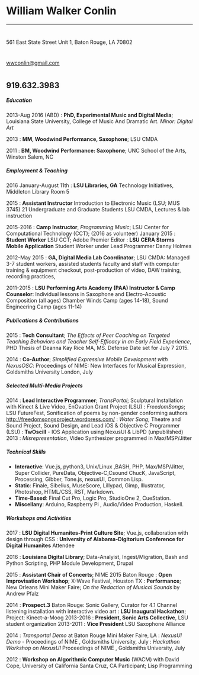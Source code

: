 William Walker Conlin
============
-------------------
#
561 East State Street Unit 1,
Baton Rouge,
LA 70802
#
wwconlin@gmail.com
#
919.632.3983
-------------------

#####   Education


2013-Aug 2016 (ABD)
:   **PhD, Experimental Music and Digital Media**; Louisiana State University, College of Music And Dramatic Art. *Minor: Digital Art*


2013
:   **MM, Woodwind Performance, Saxophone**; LSU CMDA

2011
:   **BM, Woodwind Performance: Saxophone**; UNC School of the Arts, Winston Salem, NC

##### Employment & Teaching

2016 January-August 11th
:   **LSU Libraries, GA** Technology Initiatives, Middleton Library Room 5

2015
:   **Assistant Instructor** Introduction to Electronic Music (LSU; MUS 3745)
  21 Undergraduate and Graduate Students LSU CMDA, Lectures & lab instruction

2015-2016
: **Camp Instructor**, *Programming Music*; LSU Center for Computational Technology (CCT); (2016 as volunteer)
January 2015
:   **Student Worker** LSU CCT; Adobe Premier Editor
:   **LSU CERA Storms Mobile Application** Student Worker under Lead Programmer Danny Holmes

2012-May 2015
:   **GA, Digital Media Lab Coordinator**; LSU CMDA: Managed 3-7 student workers, assisted students faculty and staff with computer training & equipment checkout, post-production of video, DAW training, recording practices,

2011-2015
:   **LSU Performing Arts Academy (PAA) Instructor & Camp Counselor**:
  Individual lessons in Saxophone and Electro-Acoustic Composition (all ages)
Chamber Winds Camp (ages 14-18), Sound Engineering Camp (ages 11-14)

[//]: <> (Commenting out more music related work, write regex to put back in.) 
[//]: <> (2014 Fall Specialty DJ at 91.1FM KLSU, Sonic Art Collective Radio Show, volunteer)
[//]: <> (2014  The Great Migration, short film by Margaret  Laurena Kemp, Post Production Audio)
[//]: <> (2012    Sound design, editing, and foley: Night Herons, film by LSU CMDA Theatre Dept.)
[//]: <> (2011: Baton Rouge Symphony Orchestra, Telemarketing )
[//]: <> (2009-2011: Jackson’s Music, Winston Salem, NC. Saxophone Instructor)
[//]: <> (2014-2015: **Sound Design & Post Production Editing**; MSA West Middle and High School, *A Midsummer Night’s Dream*, *Macbeth*; Plaquemine, LA)
[//]: <> (2012: pres.  Archival videography and selected post-production of over 14 CMDA  productions)
[//]: <> (2010: UNCSA Career Development Grant)

##### Publications & Contributions

2015
: **Tech Consultant**; *The Effects of Peer Coaching on Targeted Teaching Behaviors and Teacher Self-Efficacy in an Early Field Experience*, PHD Thesis of Deanna Kay Rice MA, MS. Defense Date set for July 7 2015. 

2014
: **Co-Author**; *Simplified Expressive Mobile Development with NexusOSC*: Proceedings of NIME: New Interfaces for Musical Expression, Goldsmiths University London, July

##### Selected Multi-Media Projects

2014
: **Lead Interactive Programmer**; *TransPortal*; Sculptural Installation with Kinect & Live Video, EnOvation Grant Project (LSU) 
: *FreedomSongs*; LSU FutureFest, Sonification of poems by non-gender conforming authors http://freedomsongsproject.wordpress.com/
: *Water Song*; Theatre and Sound Project, Sound Design, and Lead iOS & Objective C Programmer (LSU)
: **TwOscill** - IOS Application using NexusUI & LibPD (unpublilshed)
2013
: *Misrepresentation*, Video Synthesizer programmed in Max/MSP/Jitter

##### Technical Skills

- **Interactive**: Vue.js, python3, Unix/Linux ,BASH, PHP, Max/MSP/Jitter, Super Collider, PureData, Objective-C,Csound ChucK, JavaScript, Processing, Gibber, Tone.js, nexusUI, Common Lisp.
- **Static**: Finale, Sibelius, MuseScore, Lillypad, Gimp, Illustrator, Photoshop, HTML/CSS, RST, Markdown.
- **Time-Based**: Final Cut Pro, Logic Pro, StudioOne 2, CueStation.
- **Miscellany**: Arduino, Raspberry Pi , Audio/Video Production, Haskell.

##### Workshops and Activities
2017
: **LSU Digital Humanites-Print Culture Site**; Vue.js, collaboration with design through CSS
: **University of Alabama-Digitorium Conference for Digital Humanites** Attendee

2016
: **Louisiana Digital Library**; Data-Analyist, Ingest/Migration, Bash and Python Scripting, PHP Module Development, Drupal


2015
: **Assistant Chair of Concerts**; NIME 2015 Baton Rouge
: **Open Improvisation Workshop**; X-Wave Festival, Houston TX
: **Performance**; New Orleans Mini Maker Faire; *On the Redaction of Musical Sounds* by Andrew Pfalz
  
2014
: **Prospect.3** Baton Rouge: Sonic Gallery,  Curator for 4.1 Channel listening installation with interactive video art
: **LSU Inaugural Hackathon**; Project: Kinect-a-Moog
2013-2016
: **President, Sonic Arts Collective**, LSU student organization 
2013-2011
: **Vice President** LSU Saxophone Alliance

2014
: *Transportal Demo* at Baton Rouge Mini Maker Faire, LA
: *NexusUI Demo* - Proceedings of NIME , Goldsmiths University, July
: *Hackathon Workshop on NexusUI* Proceedings of NIME , Goldsmiths University, July

[//]: <>  (2013:  TEDxBroadway, conference attended as member of Pellar Entrepreneur)
[//]: <> (2012  Arts Enterprise National Summit, Claremont, CA.  Attended as member of Pellar Entrepreneur)

2012
: **Workshop on Algorithmic Computer Music** (WACM) with David Cope, University of  California Santa Cruz, CA Participant; Lisp Programming
